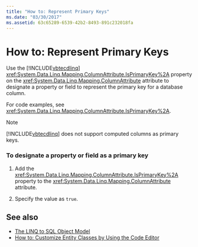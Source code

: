 ```yaml
---
title: "How to: Represent Primary Keys"
ms.date: "03/30/2017"
ms.assetid: 63c65289-6539-42b2-8493-891c232018fa
---
```

# How to: Represent Primary Keys
Use the [!INCLUDE[vbtecdlinq](../../../../../../includes/vbtecdlinq-md.md)] <xref:System.Data.Linq.Mapping.ColumnAttribute.IsPrimaryKey%2A> property on the <xref:System.Data.Linq.Mapping.ColumnAttribute> attribute to designate a property or field to represent the primary key for a database column.  
  
 For code examples, see <xref:System.Data.Linq.Mapping.ColumnAttribute.IsPrimaryKey%2A>.  
  
> [!NOTE]
>  [!INCLUDE[vbtecdlinq](../../../../../../includes/vbtecdlinq-md.md)] does not support computed columns as primary keys.  
  
### To designate a property or field as a primary key  
  
1. Add the <xref:System.Data.Linq.Mapping.ColumnAttribute.IsPrimaryKey%2A> property to the <xref:System.Data.Linq.Mapping.ColumnAttribute> attribute.  
  
2. Specify the value as `true`.  
  
## See also

- [The LINQ to SQL Object Model](../../../../../../docs/framework/data/adonet/sql/linq/the-linq-to-sql-object-model.md)
- [How to: Customize Entity Classes by Using the Code Editor](../../../../../../docs/framework/data/adonet/sql/linq/how-to-customize-entity-classes-by-using-the-code-editor.md)
